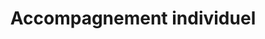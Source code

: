 ---
tags: particulier_cards
cardOrder: order:2;
wrapColor: blue_wrap
title: Accompagnement individuel
image: /img/accomp.png
imgClass: h-100
altImage: Accompagnement individuel
jqueryClass: accompagnement
bgColor:  bg_blue
backTitleColor: yellow
textColor: white
description: ["Vous aider par des solutions concrètes et sur mesure"]
descriptionListItem: ["Gestion de carrière","Projet de transition professionnelle", "Gestion d’une problématique au travail","Souffrance au travail"]
buttonBack: card_btn
---